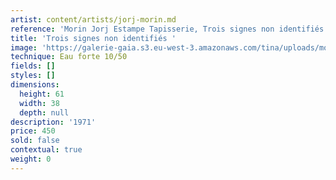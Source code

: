 ```yaml
---
artist: content/artists/jorj-morin.md
reference: 'Morin Jorj Estampe Tapisserie, Trois signes non identifiés'
title: 'Trois signes non identifiés '
image: 'https://galerie-gaia.s3.eu-west-3.amazonaws.com/tina/uploads/morin-jorj-estampe-tapisserie/galerie-gaia-jorj-morin-trois signes non identifiés.JPG'
technique: Eau forte 10/50
fields: []
styles: []
dimensions:
  height: 61
  width: 38
  depth: null
description: '1971'
price: 450
sold: false
contextual: true
weight: 0
---
```


